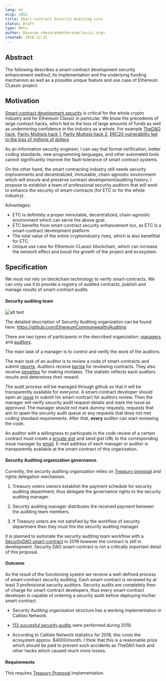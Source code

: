 ```yaml
---
lang: en
ecip: 1052
title: Smart-contract Security Auditing core
status: Draft
type: Meta
author: Dexaran <dexaran@ethereumclassic.org>
created: 2018-12-31
---
```


## Abstract

The following describes a smart-contract development security enhancement method, its implementation and the underlying funding mechanism as well as a possible unique feature and use case of Ethereum CLassic project.

## Motivation

[Smart-contract development security](https://en.wikipedia.org/wiki/Software_development_security) is critical for the whole crypto industry and for Ethereum Classic in particular. We know the precedents of large contract hacks, which led to the loss of large amounts of funds as well as undermining confidence in the industry as a whole. For example [TheDAO hack](https://en.wikipedia.org/wiki/The_DAO_(organization)), [Parity Multisig hack 1](https://blog.zeppelin.solutions/on-the-parity-wallet-multisig-hack-405a8c12e8f7), [Parity Multisig hack 2](https://medium.com/chain-cloud-company-blog/parity-multisig-hack-again-b46771eaa838), [ERC20 vulnerability led to the loss of millions of dollars](https://medium.com/@dexaran820/previously-described-at-erc20-critical-problems-medium-article-db616c84acc1).

As an information security engineer, I can say that formal verification, better coding standards, new programming languages, and other automated tools cannot significantly improve the fault-tolerance of smart contract systems.

On the other hand, the smart contracting industry still needs security improvements and decentralized, immutable, chain-agnostic environment which will ensure and preserve contract development/auditing history. I propose to establish a team of professional security auditors that will work to enhance the security of smart-contracts (for ETC or for the whole industry).

Advantages:

- ETC is definitely a proper immutable, decentralized, chain-agnostic environment which can serve the above goal.
- ETC benefits from smart-contract security enhancement too, as ETC is a smart-contract development platform.
- The total value of the entire cryptoindustry rises, which is also benefitial for ETC.
- Unique use case for Ethereum CLassic blockchain, which can increase the network effect and boost the growth of the project and ecosystem.

## Specification

We must not rely on blockchain technology to verify smart-contracts. We can only use it to provide a registry of audited contracts, publish and manage results of smart-contract audits.

#### Security auditing team

![alt text](https://github.com/Dexaran/Security-DAO-registry/blob/master/Audit_Reg_Flow.png)

The detailed description of Security Auditing organization can be found here: https://github.com/EthereumCommonwealth/Auditing

There are two types of participants in the described organization: [managers](https://github.com/Dexaran/Security-DAO/blob/master/SecurityDAO.sol#L17) and [auditors](https://github.com/Dexaran/Security-DAO/blob/master/SecurityDAO.sol#L11-L18).

The main task of a manager is to control and verify the work of the auditors.

The main task of an auditor is to review a code of smart-contracts and submit [reports](https://github.com/Dexaran/Security-DAO/blob/master/SecurityDAO.sol#L29-L40). Auditors receive [karma](https://github.com/Dexaran/Security-DAO/blob/master/SecurityDAO.sol#L15) for reviewing contracts. They also receive [penalties](https://github.com/Dexaran/Security-DAO-registry/blob/master/SecurityDAO.sol#L17) for making mistakes. The statistic reflects each auditors results and determines their reward.

The audit process will be managed through github so that it will be transparently available for everyone. A smart-contract developer should open an [issue](https://github.com/Dexaran/Security-DAO/issues) to submit his smart-contract for auditors review. Then the manager will verify security audit request details and mark the issue as *approved*. The manager should not mark dummy requests, requests that aim to spam the security audit queue or any requests that does not met coding standard requirements. After that, **every** auditor can start reviewing the code. 

An auditor with a willingness to participate in the code review of a certain contract must create a [private gist](https://gist.github.com/) and send gist URL to the corresponding issue manager by [email](https://github.com/Dexaran/Security-DAO/blob/master/SecurityDAO.sol#L14). E-mail address of each manager or auditor is transparently available at the smart-contract of this organization.

#### Security Auditing organization governance.

Currently, the security auditing organization relies on [Treasury proposal](https://github.com/ethereumclassic/ECIPs/issues/4) and rights delegation mechanism.

1. Treasury voters owners establish the payment schedule for security auditing department, thus delegate the governance rights to the security auditing manager.

2. Security auditing manager distributes the received payment between the auditing team members.

3. If Treasury voters are not satisfied by the workflow of security department then they must fire the security auditing manager.

It is planned to automate the security auditing team workflow with a [SecurityDAO smart-contract](https://github.com/Dexaran/Security-DAO-registry) in 2019 however the contract is still in development. Security DAO smart-contract is not a critically important detail of this proposal.

#### Outcome

As the result of the functioning system we receive a well-defined process of smart-contract security auditing. Each smart-contract is reviewed by at least 3 professional security auditors.
Security audits are completely free-of-charge for smart-contract developers, thus every smart-contract developer is capable of ordering a security audit before deploying his/her smart-contract.

- Security Auditing organization structure has a working implementation in Callisto Network.

- [113 succesful security audits](https://github.com/EthereumCommonwealth/Auditing/issues?q=is%3Aissue+is%3Aclosed) were performed during 2018.

- According to Callisto Network statistics for 2018, this costs the ecosystem approx. $4000/month. I think that this is a reasonable price which should be paid to prevent such accidents as TheDAO hack and other hacks which caused much more losses.

#### Requirements

This requires [Treasury Proposal](https://github.com/ethereumclassic/ECIPs/issues/4) implementation.

